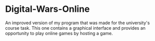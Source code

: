 # Digital-Wars-Online

An improved version of my program that was made for the university's course task. This one contains a graphical interface and provides an opportunity to play online games by hosting a game.
